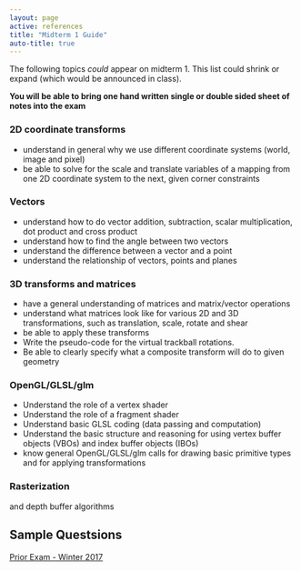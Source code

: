 ```yaml
---
layout: page
active: references
title: "Midterm 1 Guide"
auto-title: true
---
```



The following topics *could* appear on midterm 1.
This list could shrink or expand (which would be announced in class).

**You will be able to bring one hand written single or double sided sheet of notes into the exam**


### 2D coordinate transforms

- understand in general why we use different coordinate systems (world, image and pixel)
- be able to solve for the scale and translate variables of a mapping from one 2D coordinate system to the next, given corner constraints


### Vectors

- understand how to do vector addition, subtraction, scalar multiplication, dot product and cross product
- understand how to find the angle between two vectors
- understand the difference between a vector and a point
- understand the relationship of vectors, points and planes


### 3D transforms and matrices

- have a general understanding of matrices and matrix/vector operations
- understand what matrices look like for various 2D and 3D transformations, such as translation, scale, rotate and shear
- be able to apply these transforms
- Write the pseudo-code for the virtual trackball rotations.
- Be able to clearly specify what a composite transform will do to given geometry


### OpenGL/GLSL/glm

- Understand the role of a vertex shader
- Understand the role of a fragment shader
- Understand basic GLSL coding (data passing and computation)
- Understand the basic structure and reasoning for using vertex buffer objects (VBOs) and index buffer objects (IBOs)
- know general OpenGL/GLSL/glm calls for drawing basic primitive types and for applying transformations


### Rasterization

and depth buffer algorithms


## Sample Questsions

[Prior Exam - Winter 2017](midterm1_W17.pdf)
